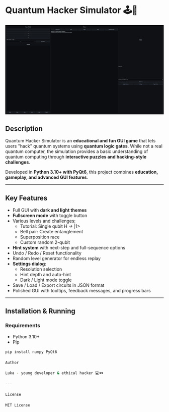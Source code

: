 # Quantum Hacker Simulator 🕹️🧠

![Screenshot](ScreenShot.png)

## Description
Quantum Hacker Simulator is an **educational and fun GUI game** that lets users "hack" quantum systems using **quantum logic gates**. While not a real quantum computer, the simulation provides a basic understanding of quantum computing through **interactive puzzles and hacking-style challenges**.

Developed in **Python 3.10+ with PyQt6**, this project combines **education, gameplay, and advanced GUI features**.

---

## Key Features
- Full GUI with **dark and light themes**
- **Fullscreen mode** with toggle button
- Various levels and challenges:
  - Tutorial: Single qubit H -> |1>  
  - Bell pair: Create entanglement  
  - Superposition race  
  - Custom random 2-qubit  
- **Hint system** with next-step and full-sequence options
- Undo / Redo / Reset functionality
- Random level generator for endless replay
- **Settings dialog**:
  - Resolution selection
  - Hint depth and auto-hint
  - Dark / Light mode toggle
- Save / Load / Export circuits in JSON format
- Polished GUI with tooltips, feedback messages, and progress bars

---

## Installation & Running

### Requirements
- Python 3.10+
- Pip

```bash
pip install numpy PyQt6

Author

Luka - young developer & ethical hacker 💻🕶️

---

License

MIT License